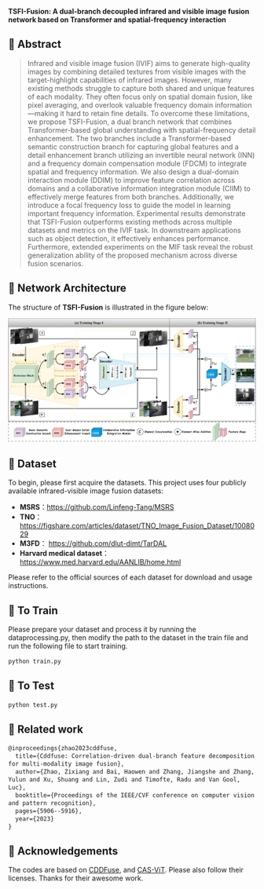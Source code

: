 **TSFI-Fusion: A dual-branch decoupled infrared and visible image fusion network based on Transformer and spatial-frequency interaction**



## 🔹 Abstract

> Infrared and visible image fusion (IVIF) aims to generate high-quality images by combining detailed textures from visible images with the target-highlight capabilities of infrared images. However, many existing methods struggle to capture both shared and unique features of each modality. They often focus only on spatial domain fusion, like pixel averaging, and overlook valuable frequency domain information—making it hard to retain fine details. To overcome these limitations, we propose TSFI-Fusion, a dual branch network that combines Transformer-based global understanding with spatial-frequency detail enhancement. The two branches include a Transformer-based semantic construction branch for capturing global features and a detail enhancement branch utilizing an invertible neural network (INN) and a frequency domain compensation module (FDCM) to integrate spatial and frequency information. We also design a dual-domain interaction module (DDIM) to improve feature correlation across domains and a collaborative information integration module (CIIM) to effectively merge features from both branches. Additionally, we introduce a focal frequency loss to guide the model in learning important frequency information. Experimental results demonstrate that TSFI-Fusion outperforms existing methods across multiple datasets and metrics on the IVIF task. In downstream applications such as object detection, it effectively enhances performance. Furthermore, extended experiments on the MIF task reveal the robust generalization ability of the proposed mechanism across diverse fusion scenarios.

## 🔹 Network Architecture

The structure of **TSFI-Fusion** is illustrated in the figure below:


![image](https://github.com/leesir2001/TSFI-Fusion/blob/main/img/The%20network%20architecture.png)


## 🔹 Dataset
To begin, please first acquire the datasets. This project uses four publicly available infrared-visible image fusion datasets:
- **MSRS**：https://github.com/Linfeng-Tang/MSRS
- **TNO**：https://figshare.com/articles/dataset/TNO_Image_Fusion_Dataset/1008029
- **M3FD**： https://github.com/dlut-dimt/TarDAL
- **Harvard medical  dataset**：https://www.med.harvard.edu/AANLIB/home.html

Please refer to the official sources of each dataset for download and usage instructions.

## 🔹 To Train

Please prepare your dataset and process it by running the dataprocessing.py, then modify the path to the dataset in the train file and run the following file to start training.

```python
python train.py
```

## 🔹 To Test

```python
python test.py
```


## 🔹 Related work

```
@inproceedings{zhao2023cddfuse,
  title={Cddfuse: Correlation-driven dual-branch feature decomposition for multi-modality image fusion},
  author={Zhao, Zixiang and Bai, Haowen and Zhang, Jiangshe and Zhang, Yulun and Xu, Shuang and Lin, Zudi and Timofte, Radu and Van Gool, Luc},
  booktitle={Proceedings of the IEEE/CVF conference on computer vision and pattern recognition},
  pages={5906--5916},
  year={2023}
}
```


## 🔹 Acknowledgements

The codes are based on [CDDFuse](https://github.com/Zhaozixiang1228/MMIF-CDDFuse), and [CAS-ViT](https://github.com/Tianfang-Zhang/CAS-ViT). Please also follow their licenses. Thanks for their awesome work.
